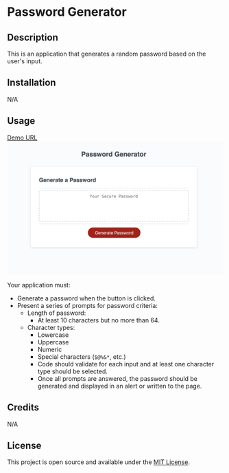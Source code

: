 # Password Generator

## Description

This is an application that generates a random password based on the user's input.

## Installation

N/A

## Usage

[Demo URL](https://celiyo.github.io/password-generator/)
![Portfolio Page Screenshot](assets/images/screenshot.png)

Your application must:

- Generate a password when the button is clicked.
- Present a series of prompts for password criteria:
  - Length of password:
    - At least 10 characters but no more than 64.
  - Character types:
    - Lowercase
    - Uppercase
    - Numeric
    - Special characters (`$@%&*`, etc.)
    - Code should validate for each input and at least one character type should be selected.
    - Once all prompts are answered, the password should be generated and displayed in an alert or written to the page.

## Credits

N/A

## License

This project is open source and available under the [MIT License](LICENSE.md).
